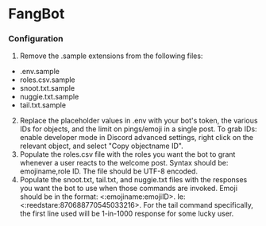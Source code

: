 # FangBot
### Configuration
1. Remove the .sample extensions from the following files:
- .env.sample
- roles.csv.sample
- snoot.txt.sample
- nuggie.txt.sample
- tail.txt.sample
2. Replace the placeholder values in .env with your bot's token, the various IDs for objects, and the limit on pings/emoji in a single post. To grab IDs: enable developer mode in Discord advanced settings, right click on the relevant object, and select "Copy objectname ID".
3. Populate the roles.csv file with the roles you want the bot to grant whenever a user reacts to the welcome post. Syntax should be: emojiname,role ID. The file should be UTF-8 encoded.
4. Populate the snoot.txt, tail.txt, and nuggie.txt files with the responses you want the bot to use when those commands are invoked. Emoji should be in the format: <:emojiname:emojiID>. Ie: <:reedstare:870688770545033216>. For the tail command specifically, the first line used will be 1-in-1000 response for some lucky user.
